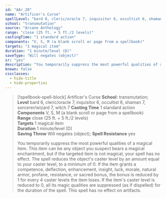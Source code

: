 ```yaml
---
id: "AAr_20"
name: "Artificer's Curse"
spellLevel: "bard 6, cleric/oracle 7, inquisitor 6, occultist 6, shaman 7, sorcerer/wizard 7, witch 7"
school: "transmutation"
source: "Arcane Anthology"
range: "close (25 ft. + 5 ft./2 levels)"
castingTime: "1 standard action"
components: "V, S, M (a blank scroll or page from a spellbook)"
targets: "1 magical item"
duration: "1 minute/level (D)"
saveType: "Will negates (object)"
sr: "yes"
description: "You temporarily suppress the most powerful qualities of a magical item. This item can be any object you suspect bears a magical enchantment, but if the targeted item is not magical, your spell has no effect. The spell reduces the object's caster level by an amount equal to your caster level, to a minimum of 0. If the item grants a competence, deflection, enhancement, insight, luck, morale, natural armor, profane, resistance, or sacred bonus, the bonus is reduced by 1 for every 4 caster levels the item loses. If the item's caster level is reduced to 0, all its magic qualities are suppressed (as if dispelled) for the duration of the spell. This spell has no effect on artifacts."
known: false
cssclasses:
  - hide-title
  - hide-properties
---
```


> [!spellbook-spell-block] Artificer's Curse
> **School:** transmutation; **Level** bard 6, cleric/oracle 7, inquisitor 6, occultist 6, shaman 7, sorcerer/wizard 7, witch 7
> **Casting Time** 1 standard action  
> **Components** V, S, M (a blank scroll or page from a spellbook)  
> **Range** close (25 ft. + 5 ft./2 levels)  
> **Targets** 1 magical item  
> **Duration** 1 minute/level (D)  
> **Saving Throw** Will negates (object); **Spell Resistance** yes
> 
> You temporarily suppress the most powerful qualities of a magical item. This item can be any object you suspect bears a magical enchantment, but if the targeted item is not magical, your spell has no effect. The spell reduces the object's caster level by an amount equal to your caster level, to a minimum of 0. If the item grants a competence, deflection, enhancement, insight, luck, morale, natural armor, profane, resistance, or sacred bonus, the bonus is reduced by 1 for every 4 caster levels the item loses. If the item's caster level is reduced to 0, all its magic qualities are suppressed (as if dispelled) for the duration of the spell. This spell has no effect on artifacts.